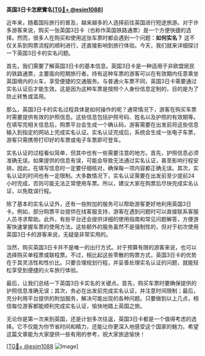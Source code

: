 **英国3日卡怎麽實名[[TG💪+ @esim1088](https://t.me/s/esim1088)]**

近年来，随着国际旅行的普及，越来越多的人选择前往英国进行短途旅游。对于许多游客来说，购买一张英国3日卡（也称作英国铁路通票）是一个方便快捷的选择。然而，很多人在购买和使用这张车票时都会遇到一个问题：**如何实名？** 这不仅关系到购票流程的顺利进行，还直接影响到旅行体验。今天，我们就来详细探讨一下英国3日卡的实名问题。

首先，我们需要了解英国3日卡的基本信息。英国3日卡是一种适用于非欧盟居民的铁路通票，主要面向短期旅行者。持有这种车票的游客可以在有效期内任意乘坐英国境内的火车，享受便捷的交通服务。与普通火车票不同，英国3日卡需要通过实名认证后才能生效。这是因为这种车票是按照个人身份信息定制的，目的是为了防止转售或滥用。

那么，英国3日卡的实名过程具体是如何操作的呢？通常情况下，游客在购买车票时需要提供有效的护照信息。这些信息包括护照号码、姓名以及护照的有效期等。在填写完相关信息后，购票平台会生成一个确认码，游客需要在出发前将这些信息输入到指定的网站上完成实名认证。实名认证完成后，系统会生成一张电子车票，游客只需携带打印好的车票或电子车票即可登车。

实名认证的过程看似简单，但其中也有一些需要注意的地方。首先，护照信息必须准确无误。如果提供的信息有误，可能会导致无法通过实名认证，甚至影响行程安排。因此，在填写信息时一定要仔细核对，确保每一项内容都正确无误。其次，实名认证的时间也有一定限制。大多数情况下，实名认证需要在出发前至少提前24小时完成，否则可能无法正常使用车票。所以，建议大家在购票后尽快完成实名认证，以免耽误行程。

除了基本的实名认证外，还有一些附加的服务可以帮助游客更好地利用英国3日卡。例如，部分购票平台提供在线客服支持，游客在遇到问题时可以直接联系客服人员寻求帮助。此外，有些平台还会提供详细的使用指南和常见问题解答，方便游客快速掌握车票的使用方法。这些额外的服务虽然不是强制性的，但对于初次使用英国3日卡的游客来说，无疑是非常实用的。

当然，购买英国3日卡并不是唯一的出行方式。对于预算有限的游客来说，也可以选择购买单程票或联程票。不过，相比起这些零散的购票方式，英国3日卡的优势在于其灵活性和性价比。只要合理规划行程，并妥善处理实名认证的问题，就能轻松享受到便捷的火车旅行体验。

最后，让我们总结一下英国3日卡实名的关键点。首先，购买车票时要确保提供的护照信息准确无误；其次，务必在出发前完成实名认证，并注意时间限制；最后，充分利用平台提供的附加服务，解决可能出现的各种问题。只要做到以上几点，相信每位游客都能顺利完成实名认证，愉快地踏上英国之旅。

无论你是第一次来到英国，还是计划多次往返，英国3日卡都是一个值得考虑的选择。它不仅能为你节省时间和精力，还能让你更深入地感受这个国家的魅力。希望这篇文章能为大家提供一些有用的参考，祝大家旅途愉快！

[[TG💪+ @esim1088](https://t.me/s/esim1088) ![Image](https://i.postimg.cc/4NQfJmqS/Snipaste-2025-05-13-00-14-12.png)]
